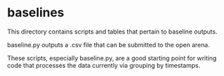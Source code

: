 # baselines

This directory contains scripts and tables that pertain to baseline outputs.

baseline.py outputs a .csv file that can be submitted to the open arena.

These scripts, especially baseline.py, are a good starting point for writing 
code that processes the data currently via grouping by timestamps.